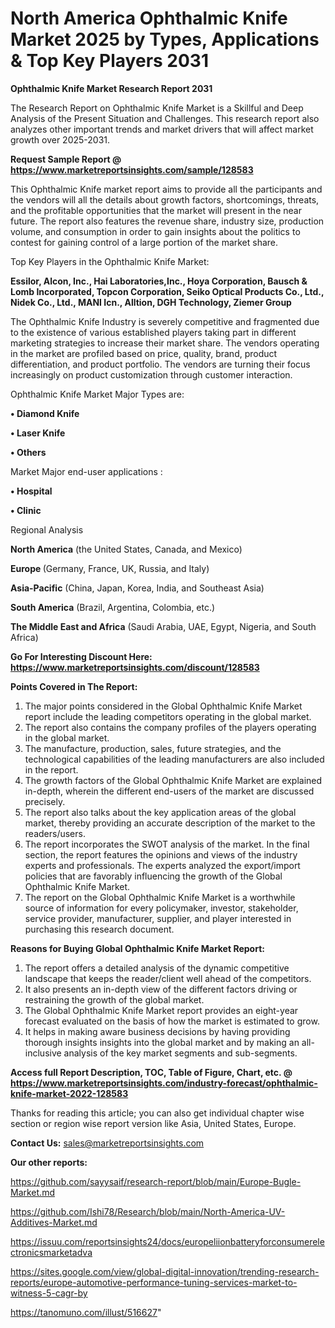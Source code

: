 # North America Ophthalmic Knife Market 2025 by Types, Applications & Top Key Players 2031

<strong>Ophthalmic Knife Market Research Report 2031</strong>

The Research Report on Ophthalmic Knife Market is a Skillful and Deep Analysis of the Present Situation and Challenges. This research report also analyzes other important trends and market drivers that will affect market growth over 2025-2031.

<strong>Request Sample Report @ <a href=https://www.marketreportsinsights.com/sample/128583>https://www.marketreportsinsights.com/sample/128583</a></strong>

This Ophthalmic Knife market report aims to provide all the participants and the vendors will all the details about growth factors, shortcomings, threats, and the profitable opportunities that the market will present in the near future. The report also features the revenue share, industry size, production volume, and consumption in order to gain insights about the politics to contest for gaining control of a large portion of the market share.

Top Key Players in the Ophthalmic Knife Market:

<strong>Essilor, Alcon, Inc., Hai Laboratories,Inc., Hoya Corporation, Bausch & Lomb Incorporated, Topcon Corporation, Seiko Optical Products Co., Ltd., Nidek Co., Ltd., MANI Icn., Alltion, DGH Technology, Ziemer Group</strong>

The Ophthalmic Knife Industry is severely competitive and fragmented due to the existence of various established players taking part in different marketing strategies to increase their market share. The vendors operating in the market are profiled based on price, quality, brand, product differentiation, and product portfolio. The vendors are turning their focus increasingly on product customization through customer interaction.

Ophthalmic Knife Market Major Types are:

<strong>• Diamond Knife

• Laser Knife

• Others</strong>

Market Major end-user applications :

<strong>• Hospital

• Clinic</strong>

Regional Analysis

</u><strong><b>North America</b></strong> (the United States, Canada, and Mexico)

<strong><b>Europe </b></strong>(Germany, France, UK, Russia, and Italy)

<strong><b>Asia-Pacific</b></strong> (China, Japan, Korea, India, and Southeast Asia)

<strong><b>South America</b></strong> (Brazil, Argentina, Colombia, etc.)

<strong><b>The Middle East and Africa</b></strong> (Saudi Arabia, UAE, Egypt, Nigeria, and South Africa)

<strong>Go For Interesting Discount Here: <a href=https://www.marketreportsinsights.com/discount/128583>https://www.marketreportsinsights.com/discount/128583</a></strong>

<strong>Points Covered in The Report:</strong>
<ol>
  <li>The major points considered in the Global Ophthalmic Knife Market report include the leading competitors operating in the global market.</li>
  <li>The report also contains the company profiles of the players operating in the global market.</li>
  <li>The manufacture, production, sales, future strategies, and the technological capabilities of the leading manufacturers are also included in the report.</li>
  <li>The growth factors of the Global Ophthalmic Knife Market are explained in-depth, wherein the different end-users of the market are discussed precisely.</li>
  <li>The report also talks about the key application areas of the global market, thereby providing an accurate description of the market to the readers/users.</li>
  <li>The report incorporates the SWOT analysis of the market. In the final section, the report features the opinions and views of the industry experts and professionals. The experts analyzed the export/import policies that are favorably influencing the growth of the Global Ophthalmic Knife Market.</li>
  <li>The report on the Global Ophthalmic Knife Market is a worthwhile source of information for every policymaker, investor, stakeholder, service provider, manufacturer, supplier, and player interested in purchasing this research document.</li>
</ol>
<strong>Reasons for Buying Global Ophthalmic Knife Market Report:</strong>

<ol>
  <li>The report offers a detailed analysis of the dynamic competitive landscape that keeps the reader/client well ahead of the competitors.</li>
  <li>It also presents an in-depth view of the different factors driving or restraining the growth of the global market.</li>
  <li>The Global Ophthalmic Knife Market report provides an eight-year forecast evaluated on the basis of how the market is estimated to grow.</li>
  <li>It helps in making aware business decisions by having providing thorough insights insights into the global market and by making an all-inclusive analysis of the key market segments and sub-segments.</li>
</ol>
<strong>Access full Report Description, TOC, Table of Figure, Chart, etc. @ <a href=https://www.marketreportsinsights.com/industry-forecast/ophthalmic-knife-market-2022-128583>https://www.marketreportsinsights.com/industry-forecast/ophthalmic-knife-market-2022-128583</a></strong>


Thanks for reading this article; you can also get individual chapter wise section or region wise report version like Asia, United States, Europe.

<strong>Contact Us:</strong>
sales@marketreportsinsights.com

<strong>Our other reports:</strong>

<a href=https://github.com/sayysaif/research-report/blob/main/Europe-Bugle-Market.md>https://github.com/sayysaif/research-report/blob/main/Europe-Bugle-Market.md</a>

<a href=https://github.com/Ishi78/Research/blob/main/North-America-UV-Additives-Market.md>https://github.com/Ishi78/Research/blob/main/North-America-UV-Additives-Market.md</a>

<a href=https://issuu.com/reportsinsights24/docs/europeliionbatteryforconsumerelectronicsmarketadva>https://issuu.com/reportsinsights24/docs/europeliionbatteryforconsumerelectronicsmarketadva</a>

<a href=https://sites.google.com/view/global-digital-innovation/trending-research-reports/europe-automotive-performance-tuning-services-market-to-witness-5-cagr-by>https://sites.google.com/view/global-digital-innovation/trending-research-reports/europe-automotive-performance-tuning-services-market-to-witness-5-cagr-by</a>

<a href=https://tanomuno.com/illust/516627>https://tanomuno.com/illust/516627</a>"
